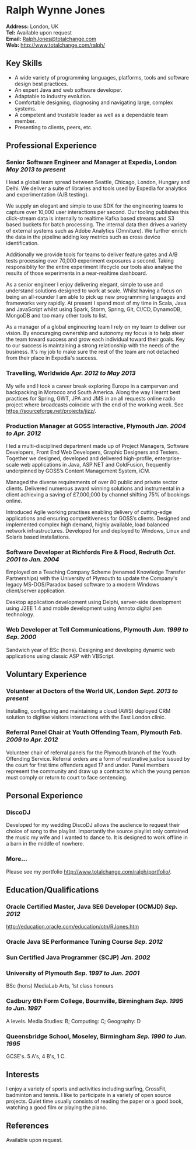 # Ralph Wynne Jones

**Address:** London, UK  
**Tel:** Available upon request  
**Email:** [RalphJones@totalchange.com](mailto:RalphJones@totalchange.com)  
**Web:** <http://www.totalchange.com/ralph/>  


## Key Skills

* A wide variety of programming languages, platforms, tools and software design best practices.
* An expert Java and web software developer.
* Adaptable to industry evolution.
* Comfortable designing, diagnosing and navigating large, complex systems.
* A competent and trustable leader as well as a dependable team member.
* Presenting to clients, peers, etc.


## Professional Experience

### Senior Software Engineer and Manager at Expedia, London *May 2013 to present*

I lead a global team spread between Seattle, Chicago, London, Hungary and Delhi. We deliver a suite of libraries and
tools used by Expedia for analytics and experimentation (A/B testing).

We supply an elegant and simple to use SDK for the engineering teams to capture over 10,000 user interactions per
second. Our tooling publishes this click-stream data is internally to realtime Kafka based streams and S3 based
buckets for batch processing. The internal data then drives a variety of external systems such as Adobe Analytics
(Omniture). We further enrich the data in the pipeline adding key metrics such as cross device identification.

Additionally we provide tools for teams to deliver feature gates and A/B tests processing over 70,000 experiment
exposures a second. Taking responsiblity for the entire experiment lifecycle our tools also analyse the results of those
experiments in a near-realtime dashboard.

As a senior engineer I enjoy delivering elegant, simple to use and understand solutions designed to work at scale.
Whilst having a focus on being an all-rounder I am able to pick up new programming languages and frameworks very
rapidly. At present I spend most of my time in Scala, Java and JavaScript whilst using Spark, Storm, Spring, Git, CI/CD,
DynamoDB, MongoDB and too many other tools to list.

As a manager of a global engineering team I rely on my team to deliver our vision. By enocuraging ownership and autonomy
my focus is to help steer the team toward success and grow each individual toward their goals. Key to our success is
maintaining a strong relationship with the needs of the business. It's my job to make sure the rest of the team are not
detached from their place in Expedia's success.

### Travelling, Worldwide *Apr. 2012 to May 2013*

My wife and I took a career break exploring Europe in a campervan and backpacking in Morocco and South America. Along
the way I learnt best practices for Spring, GWT, JPA and JMS in an all requests online radio project where broadcasts
coincide with the end of the working week. See <https://sourceforge.net/projects/jizz/>.

### Production Manager at GOSS Interactive, Plymouth *Jan. 2004 to Apr. 2012*

I led a multi-disciplined department made up of Project Managers, Software Developers, Front End Web Developers, Graphic
Designers and Testers. Together we designed, developed and delivered high-profile, enterprise-scale web applications in
Java, ASP.NET and ColdFusion, frequently underpinned by GOSS’s Content Management System, iCM.

Managed the diverse requirements of over 80 public and private sector clients. Delivered numerous award winning
solutions and instrumental in a client achieving a saving of £7,000,000 by channel shifting 75% of bookings online.

Introduced Agile working practises enabling delivery of cutting-edge applications and ensuring competitiveness for
GOSS’s clients. Designed and implemented complex high demand, highly available, load balanced network infrastructures.
Developed for and deployed to Windows, Linux and Solaris based installations.

### Software Developer at Richfords Fire & Flood, Redruth *Oct. 2001 to Jan. 2004*

Employed on a Teaching Company Scheme (renamed Knowledge Transfer Partnerships) with the University of Plymouth to
update the Company's legacy MS-DOS/Paradox based software to a modern Windows client/server application.

Desktop application development using Delphi, server-side development using J2EE 1.4 and mobile development using Annoto
digital pen technology.

### Web Developer at Tell Communications, Plymouth *Jun. 1999 to Sep. 2000*

Sandwich year of BSc (hons). Designing and developing dynamic web applications using classic ASP with VBScript.


## Voluntary Experience

### Volunteer at Doctors of the World UK, London *Sept. 2013 to present*

Installing, configuring and maintaining a cloud (AWS) deployed CRM solution to digitise visitors interactions with the
East London clinic.

### Referral Panel Chair at Youth Offending Team, Plymouth *Feb. 2009 to Apr. 2012*

Volunteer chair of referral panels for the Plymouth branch of the Youth Offending Service. Referral orders are a form of
restorative justice issued by the court for first time offenders aged 17 and under. Panel members represent the
community and draw up a contract to which the young person must comply or return to court to face sentencing.


## Personal Experience

### DiscoDJ 

Developed for my wedding DiscoDJ allows the audience to request their choice of song to the playlist. Importantly the
source playlist only contained the music my wife and I wanted to dance to. It is designed to work offline in a barn in
the middle of nowhere.

### More…

Please see my portfolio <http://www.totalchange.com/ralph/portfolio/>.


## Education/Qualifications

### Oracle Certified Master, Java SE6 Developer (OCMJD) *Sep. 2012*
<http://education.oracle.com/education/otn/RJones.htm>

### Oracle Java SE Performance Tuning Course *Sep. 2012*

### Sun Certified Java Programmer (SCJP) *Jan. 2002*

### University of Plymouth *Sep. 1997 to Jun. 2001*
BSc (hons) MediaLab Arts, 1st class honours

### Cadbury 6th Form College, Bournville, Birmingham *Sep. 1995 to Jun. 1997*
A levels. Media Studies: B; Computing: C; Geography: D

### Queensbridge School, Moseley, Birmingham *Sep. 1990 to Jun. 1995*
GCSE's. 5 A's, 4 B's, 1 C.


## Interests

I enjoy a variety of sports and activities including surfing, CrossFit, badminton and tennis. I like to participate in a
variety of open source projects. Quiet time usually consists of reading the paper or a good book, watching a good film
or playing the piano.


## References

Available upon request.
